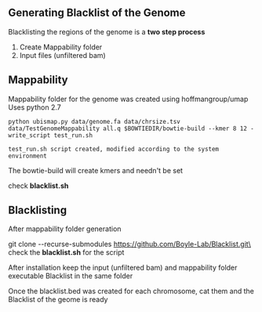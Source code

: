 ## Generating Blacklist of the Genome

Blacklisting the regions of the genome is a **two step process**
  1. Create Mappability folder
  2. Input files (unfiltered bam)
  
## Mappability

Mappability folder for the genome was created using hoffmangroup/umap \
Uses python 2.7
```
python ubismap.py data/genome.fa data/chrsize.tsv data/TestGenomeMappability all.q $BOWTIEDIR/bowtie-build --kmer 8 12 -write_script test_run.sh

test_run.sh script created, modified according to the system environment
```
The bowtie-build will create kmers and needn't be set 

check **blacklist.sh** 

## Blacklisting 
After mappability folder generation

git clone --recurse-submodules https://github.com/Boyle-Lab/Blacklist.git\
check the **blacklist.sh** for the script

After installation keep the input (unfiltered bam) and mappability folder executable Blacklist in the same folder

Once the blacklist.bed was created for each chromosome, cat them and the Blacklist of the geome is ready
